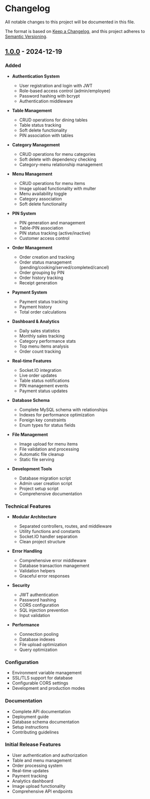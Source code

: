 # Changelog

All notable changes to this project will be documented in this file.

The format is based on [Keep a Changelog](https://keepachangelog.com/en/1.0.0/),
and this project adheres to [Semantic Versioning](https://semver.org/spec/v2.0.0.html).

## [1.0.0] - 2024-12-19

### Added
- **Authentication System**
  - User registration and login with JWT
  - Role-based access control (admin/employee)
  - Password hashing with bcrypt
  - Authentication middleware

- **Table Management**
  - CRUD operations for dining tables
  - Table status tracking
  - Soft delete functionality
  - PIN association with tables

- **Category Management**
  - CRUD operations for menu categories
  - Soft delete with dependency checking
  - Category-menu relationship management

- **Menu Management**
  - CRUD operations for menu items
  - Image upload functionality with multer
  - Menu availability toggle
  - Category association
  - Soft delete functionality

- **PIN System**
  - PIN generation and management
  - Table-PIN association
  - PIN status tracking (active/inactive)
  - Customer access control

- **Order Management**
  - Order creation and tracking
  - Order status management (pending/cooking/served/completed/cancel)
  - Order grouping by PIN
  - Order history tracking
  - Receipt generation

- **Payment System**
  - Payment status tracking
  - Payment history
  - Total order calculations

- **Dashboard & Analytics**
  - Daily sales statistics
  - Monthly sales tracking
  - Category performance stats
  - Top menu items analysis
  - Order count tracking

- **Real-time Features**
  - Socket.IO integration
  - Live order updates
  - Table status notifications
  - PIN management events
  - Payment status updates

- **Database Schema**
  - Complete MySQL schema with relationships
  - Indexes for performance optimization
  - Foreign key constraints
  - Enum types for status fields

- **File Management**
  - Image upload for menu items
  - File validation and processing
  - Automatic file cleanup
  - Static file serving

- **Development Tools**
  - Database migration script
  - Admin user creation script
  - Project setup script
  - Comprehensive documentation

### Technical Features
- **Modular Architecture**
  - Separated controllers, routes, and middleware
  - Utility functions and constants
  - Socket.IO handler separation
  - Clean project structure

- **Error Handling**
  - Comprehensive error middleware
  - Database transaction management
  - Validation helpers
  - Graceful error responses

- **Security**
  - JWT authentication
  - Password hashing
  - CORS configuration
  - SQL injection prevention
  - Input validation

- **Performance**
  - Connection pooling
  - Database indexes
  - File upload optimization
  - Query optimization

### Configuration
- Environment variable management
- SSL/TLS support for database
- Configurable CORS settings
- Development and production modes

### Documentation
- Complete API documentation
- Deployment guide
- Database schema documentation
- Setup instructions
- Contributing guidelines

### Initial Release Features
- User authentication and authorization
- Table and menu management
- Order processing system
- Real-time updates
- Payment tracking
- Analytics dashboard
- Image upload functionality
- Comprehensive API endpoints

[1.0.0]: https://github.com/yourusername/restaurant-order-backend/releases/tag/v1.0.0

